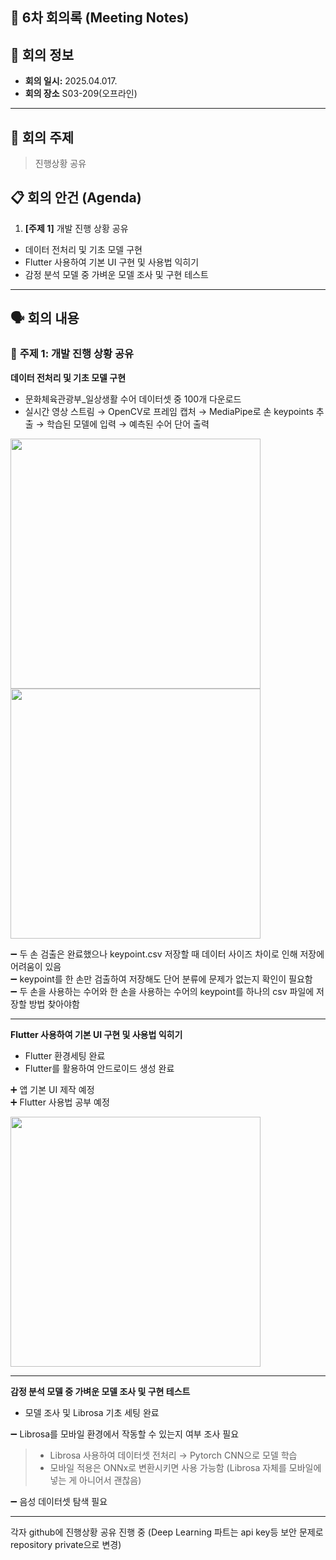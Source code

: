## 📝 6차 회의록 (Meeting Notes)

## 📅 회의 정보
- **회의 일시:** 2025.04.017.
- **회의 장소** S03-209(오프라인)
---

## 📌 **회의 주제**
> 진행상황 공유

## 📋 **회의 안건 (Agenda)**
1. **[주제 1]**  개발 진행 상황 공유 
- 데이터 전처리 및 기초 모델 구현
- Flutter 사용하여 기본 UI 구현 및 사용법 익히기
- 감정 분석 모델 중 가벼운 모델 조사 및 구현 테스트

---

## 🗣 **회의 내용**
### 🔹 **주제 1: 개발 진행 상황 공유** 


**데이터 전처리 및 기초 모델 구현**
- 문화체육관광부_일상생활 수어 데이터셋 중 100개 다운로드
- 실시간 영상 스트림 → OpenCV로 프레임 캡처 → MediaPipe로 손 keypoints 추출 → 학습된 모델에 입력 → 예측된 수어 단어 출력
<img src="https://github.com/user-attachments/assets/c847f7c4-6dc2-47eb-a526-0a0b7126641d" width="400"/>

<img src="https://github.com/user-attachments/assets/e84da3bf-a9c1-4495-84ed-b289964911f7" width="400"/>

➖ 두 손 검출은 완료했으나 keypoint.csv 저장할 때 데이터 사이즈 차이로 인해 저장에 어려움이 있음 <br>
➖ keypoint를 한 손만 검출하여 저장해도 단어 분류에 문제가 없는지 확인이 필요함 <br>
➖ 두 손을 사용하는 수어와 한 손을 사용하는 수어의 keypoint를 하나의 csv 파일에 저장할 방법 찾아야함 <br>


---

**Flutter 사용하여 기본 UI 구현 및 사용법 익히기**

- Flutter 환경세팅 완료
- Flutter를 활용하여 안드로이드 생성 완료

➕ 앱 기본 UI 제작 예정 <br>
➕ Flutter 사용법 공부 예정 <br>

<img src="https://github.com/user-attachments/assets/b01d28d5-a4f5-4961-8672-707cfb6c2020" width="400"/>

---

**감정 분석 모델 중 가벼운 모델 조사 및 구현 테스트**
- 모델 조사 및 Librosa 기초 세팅 완료

➖ Librosa를 모바일 환경에서 작동할 수 있는지 여부 조사 필요 <br>
> - Librosa 사용하여 데이터셋 전처리 → Pytorch CNN으로 모델 학습
> - 모바일 적용은 ONNx로 변환시키면 사용 가능함 (Librosa 자체를 모바일에 넣는 게 아니어서 괜찮음)

➖ 음성 데이터셋 탐색 필요 <br>

---

각자 github에 진행상황 공유 진행 중 (Deep Learning 파트는 api key등 보안 문제로 repository private으로 변경)

